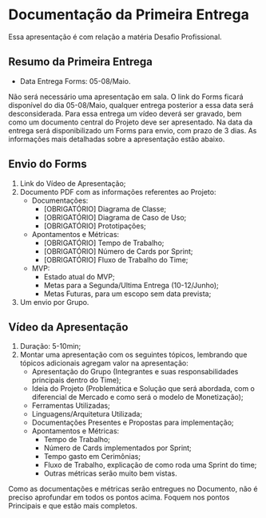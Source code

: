 # Documentação da Primeira Entrega
Essa apresentação é com relação a matéria Desafio Profissional.

## Resumo da Primeira Entrega

- Data Entrega Forms: 05-08/Maio.

Não será necessário uma apresentação em sala.
O link do Forms ficará disponível do dia 05-08/Maio, qualquer entrega posterior a essa data será desconsiderada.
Para essa entrega um vídeo deverá ser gravado, bem como um documento central do Projeto deve ser apresentado. 
Na data da entrega será disponibilizado um Forms para envio, com prazo de 3 dias.
As informações mais detalhadas sobre a apresentação estão abaixo.

## Envio do Forms
1. Link do Vídeo de Apresentação;
2. Documento PDF com as informações referentes ao Projeto:
   - Documentações:
       - [OBRIGATÓRIO] Diagrama de Classe;
       - [OBRIGATÓRIO] Diagrama de Caso de Uso;
       - [OBRIGATÓRIO] Prototipações;
   - Apontamentos e Métricas:
       - [OBRIGATÓRIO] Tempo de Trabalho;
       - [OBRIGATÓRIO] Número de Cards por Sprint;
       - [OBRIGATÓRIO] Fluxo de Trabalho do Time;
   - MVP:
       - Estado atual do MVP;
       - Metas para a Segunda/Ultima Entrega (10-12/Junho);
       - Metas Futuras, para um escopo sem data prevista;
3. Um envio por Grupo.

## Vídeo da Apresentação
1. Duração: 5-10min;
2. Montar uma apresentação com os seguintes tópicos, lembrando que tópicos adicionais agregam valor na apresentação:
    - Apresentação do Grupo (Integrantes e suas responsabilidades principais dentro do Time);
    - Ideia do Projeto (Problemática e Solução que será abordada, com o diferencial de Mercado e como será o modelo de Monetização);
    - Ferramentas Utilizadas;
    - Linguagens/Arquitetura Utilizada;
    - Documentações Presentes e Propostas para implementação;
    - Apontamentos e Métricas:
        - Tempo de Trabalho;
        - Número de Cards implementados por Sprint;
        - Tempo gasto em Cerimônias;
        - Fluxo de Trabalho, explicação de como roda uma Sprint do time;
        - Outras métricas serão muito bem vistas.

Como as documentações e métricas serão entregues no Documento, não é preciso aprofundar em todos os pontos acima. Foquem nos pontos Principais e que estão mais completos.
